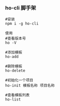 ### ho-cli 脚手架
```
#安装
npm i -g ho-cli

使用
#查看版本号
ho -V

#添加模板
ho-add

#删除模板
ho-delete

#初始化一个项目
ho-init 模板名称 项目名称

#查看模板列表
ho-list
```